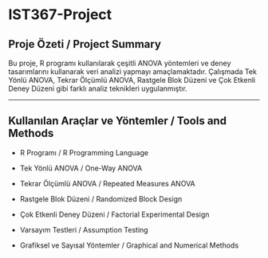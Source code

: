 # IST367-Project

## Proje Özeti / Project Summary

Bu proje, R programı kullanılarak çeşitli ANOVA yöntemleri ve deney tasarımlarını kullanarak veri analizi yapmayı amaçlamaktadır. Çalışmada Tek Yönlü ANOVA, Tekrar Ölçümlü ANOVA, Rastgele Blok Düzeni ve Çok Etkenli Deney Düzeni gibi farklı analiz teknikleri uygulanmıştır. 

---

## Kullanılan Araçlar ve Yöntemler / Tools and Methods

- R Programı  /  R Programming Language

- Tek Yönlü ANOVA  /  One-Way ANOVA

- Tekrar Ölçümlü ANOVA  /  Repeated Measures ANOVA

- Rastgele Blok Düzeni  /  Randomized Block Design

- Çok Etkenli Deney Düzeni  /  Factorial Experimental Design

- Varsayım Testleri  /  Assumption Testing

- Grafiksel ve Sayısal Yöntemler  /  Graphical and Numerical Methods
